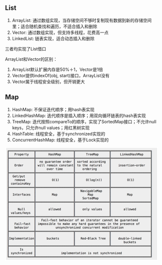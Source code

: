 ## List

1. ArrayList: 通过数组实现，当存储空间不够时复制现有数据到新的存储空间里；适合随机查找和遍历，不适合插入和删除
2. Vector: 通过数组实现，但支持多线程，花费高一点
3. LinkedList: 链表实现，适合动态插入和删除

三者均实现了List借口

ArrayList和Vector的区别：

1. ArrayList默认扩展内存是50%＋1，Vector是1倍
2. Vector提供indexOf(obj, start)接口，ArrayList没有
3. Vector属于线程安全级别，但开销更大

## Map

1. HashMap: 不保证迭代顺序；用hash表实现
2. LinkedHashMap: 迭代顺序是插入顺序；用双向循环链表的hash表实现
3. TreeMap: 迭代按照compareTo的顺序，实现了SortedMap接口；不允许null keys，只允许null values；用红黑树实现
4. HashTable: 线程安全，基于synchronized实现的
5. ConcurrentHashMap: 线程安全，基于Lock实现的

![java maps](java-maps.tiff "java maps")